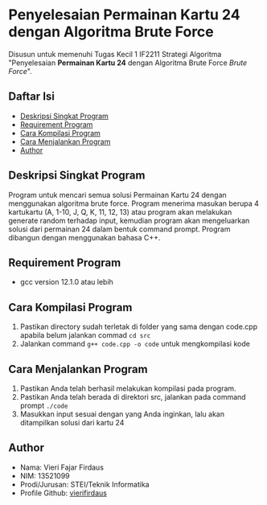 # Penyelesaian **Permainan Kartu 24** dengan Algoritma Brute Force
Disusun untuk memenuhi Tugas Kecil 1 IF2211 Strategi Algoritma "Penyelesaian **Permainan Kartu 24** dengan Algoritma Brute Force *Brute Force*".

## Daftar Isi
* [Deskripsi Singkat Program](#deskripsi-singkat-program)
* [Requirement Program](#requirement-program)
* [Cara Kompilasi Program](#cara-kompilasi-program)
* [Cara Menjalankan Program](#cara-menjalankan-program)
* [Author](#author)

## Deskripsi Singkat Program
Program untuk mencari semua solusi Permainan Kartu 24 dengan menggunakan algoritma brute force. Program menerima masukan berupa 4 kartukartu (A, 1-10, J, Q, K, 11, 12, 13) atau program akan melakukan generate random terhadap input, kemudian program akan mengeluarkan solusi dari permainan 24 dalam bentuk command prompt. Program dibangun dengan menggunakan bahasa C++.

## Requirement Program
- gcc version 12.1.0 atau lebih

## Cara Kompilasi Program
1. Pastikan directory sudah terletak di folder yang sama dengan code.cpp apabila belum jalankan commad `cd src`
2. Jalankan command `g++ code.cpp -o code` untuk mengkompilasi kode

## Cara Menjalankan Program
1. Pastikan Anda telah berhasil melakukan kompilasi pada program.
2. Pastikan Anda telah berada di direktori src, jalankan pada command prompt `./code`
3. Masukkan input sesuai dengan yang Anda inginkan, lalu akan ditampilkan solusi dari kartu 24

## Author
* Nama: Vieri Fajar Firdaus
* NIM: 13521099
* Prodi/Jurusan: STEI/Teknik Informatika
* Profile Github: [vierifirdaus](https://github.com/vierifirdaus)
